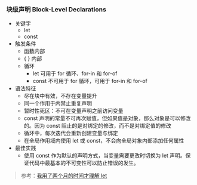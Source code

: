 ### 块级声明 Block-Level Declarations

- 关键字
  + let
  + const
- 触发条件
  + 函数内部
  + { } 内部
  + 循环
    - let 可用于 for 循环、for-in 和 for-of
    - const 不可用于 for 循环，可用于 for-in 和 for-of
- 语法特征
  + 尽在块中有效，不存在变量提升
  + 同一个作用于内禁止重复声明
  + 暂时性死区：不可在变量声明之前访问变量
  + const 声明的常量不可再次赋值，但如果值是对象，那么对象是可以修改的。因为 const 阻止的是对绑定的修改，而不是对绑定值的修改
  + 循环中，每次迭代会重新创建变量与绑定
  + 在全局作用域内使用 let 或 const，不会向全局对象内部添加任何属性
- 最佳实践
  + 使用 const 作为默认的声明方式，当变量需要更改时切换为 let 声明。保证代码中最基本的不可变性可以防止错误的发生。

> 参考：[我用了两个月的时间才理解 let](https://zhuanlan.zhihu.com/p/28140450)